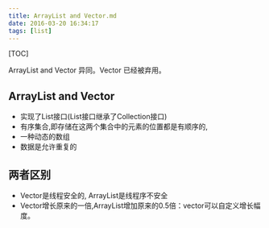 ```yaml
---
title: ArrayList and Vector.md
date: 2016-03-20 16:34:17
tags: [list]
---
```


[TOC]

ArrayList and Vector 异同。Vector 已经被弃用。

<!--more-->

## ArrayList and Vector

- 实现了List接口(List接口继承了Collection接口)
- 有序集合,即存储在这两个集合中的元素的位置都是有顺序的,
- 一种动态的数组
- 数据是允许重复的

## 两者区别

- Vector是线程安全的, ArrayList是线程序不安全
- Vector增长原来的一倍,ArrayList增加原来的0.5倍：vector可以自定义增长幅度。
